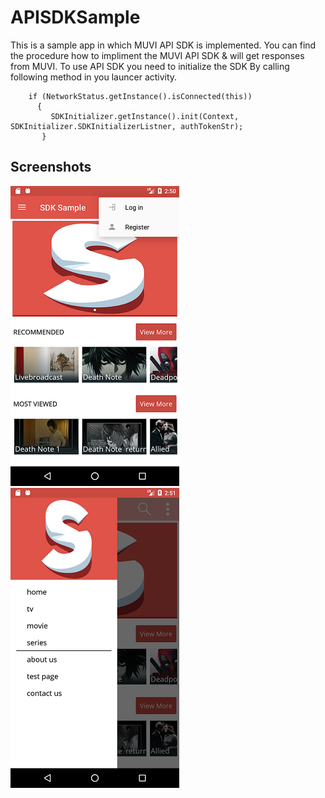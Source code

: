 # APISDKSample
This is a sample app in which MUVI API SDK is implemented.
You can find the procedure how to impliment the MUVI API SDK & will get responses from MUVI. To use API SDK you need to initialize the SDK By calling following method in you launcer activity.

        if (NetworkStatus.getInstance().isConnected(this))
          {
             SDKInitializer.getInstance().init(Context,  SDKInitializer.SDKInitializerListner, authTokenStr);
           }
        
        
Screenshots
-----------
[![mutt dark](https://github.com/Muvidevelopers/APISDKSample/blob/master/Screenshot_1.png)](https://github.com/Muvidevelopers/APISDKSample/blob/master/Screenshot_1.png)
[![mutt dark](https://github.com/Muvidevelopers/APISDKSample/blob/master/Screenshot_2.png)](https://github.com/Muvidevelopers/APISDKSample/blob/master/Screenshot_2.png)